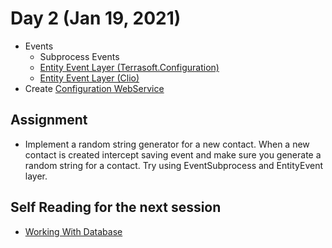 # Day 2 (Jan 19, 2021)

- Events
    - Subprocess Events
    - [Entity Event Layer (Terrasoft.Configuration)][academy-EntityEventListener]
    - [Entity Event Layer (Clio)][academy-EntityEventListener]
- Create [Configuration WebService][academy-configuration_web_service]



## Assignment
- Implement a random string generator for a new contact. When a new contact is created intercept saving event and make sure you generate a random string for a contact. Try using EventSubprocess and EntityEvent layer.


## Self Reading for the next session
- [Working With Database][academy-working_with_database]



<!-- Academy Links-->
[academy-EntityEventListener]: https://academy.creatio.com/docs/developer/back-end_development/entity_event_layer/entity_event_layer
[academy-configuration_web_service]:https://academy.creatio.com/docs/developer/back-end_development/configuration_web_service/configuration_web_service#case-1239
[academy-working_with_database]:https://academy.creatio.com/docs/developer/back-end_development/working_with_database/working_with_database

